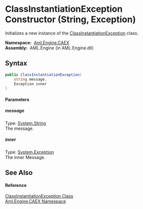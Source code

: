 ClassInstantiationException Constructor (String, Exception)
===========================================================
Initializes a new instance of the [ClassInstantiationException][1] class.

  **Namespace:**  [Aml.Engine.CAEX][2]  
  **Assembly:**  AML.Engine (in AML.Engine.dll)

Syntax
------

```csharp
public ClassInstantiationException(
	string message,
	Exception inner
)
```

#### Parameters

##### *message*
Type: [System.String][3]  
The message.

##### *inner*
Type: [System.Exception][4]  
The inner Message.


See Also
--------

#### Reference
[ClassInstantiationException Class][1]  
[Aml.Engine.CAEX Namespace][2]  

[1]: README.md
[2]: ../README.md
[3]: https://docs.microsoft.com/dotnet/api/system.string
[4]: https://docs.microsoft.com/dotnet/api/system.exception
[5]: https://www.automationml.org
[6]: ../../icons/logoShade.png